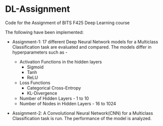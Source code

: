 # DL-Assignment

Code for the Assignment of BITS F425 Deep Learning course

The following have been implemented:

- Assignment-1:
17 different Deep Neural Network models for a Multiclass Classification task are evaluated and compared. The models differ in hyperparameters such as -
  - Activation Functions in the hidden layers
    - Sigmoid
    - Tanh
    - ReLU
  - Loss Functions
    - Categorical Cross-Entropy
    - KL-Divergence
  - Number of Hidden Layers - 1 to 10
  - Number of Nodes in Hidden Layers - 16 to 1024

- Assignment-2:
A Convolutional Neural Network(CNN) for a Multiclass Classification task is run. The performance of the model is analyzed.
